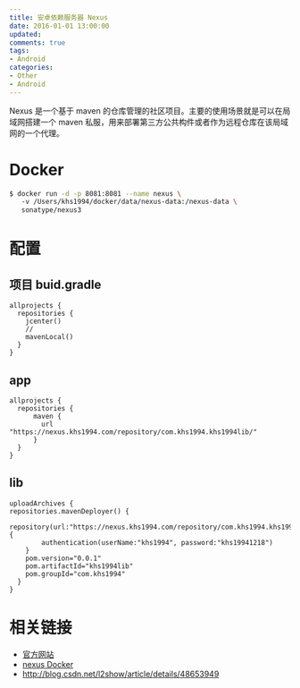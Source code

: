 ```yaml
---
title: 安卓依赖服务器 Nexus
date: 2016-01-01 13:00:00
updated:
comments: true
tags:
- Android
categories:
- Other
- Android
---
```


Nexus 是一个基于 maven 的仓库管理的社区项目。主要的使用场景就是可以在局域网搭建一个 maven 私服，用来部署第三方公共构件或者作为远程仓库在该局域网的一个代理。

<!--more-->

# Docker

```bash
$ docker run -d -p 8081:8081 --name nexus \                          
   -v /Users/khs1994/docker/data/nexus-data:/nexus-data \
   sonatype/nexus3
```

# 配置

## 项目 buid.gradle

    allprojects {
      repositories {
        jcenter()
        //
        mavenLocal()
      }
    }

## app

    allprojects {
      repositories {
          maven {
            url "https://nexus.khs1994.com/repository/com.khs1994.khs1994lib/"
          }
      }
    }

## lib

    uploadArchives {
    repositories.mavenDeployer() {
        repository(url:"https://nexus.khs1994.com/repository/com.khs1994.khs1994lib/"){
            authentication(userName:"khs1994", password:"khs19941218")
        }
        pom.version="0.0.1"
        pom.artifactId="khs1994lib"
        pom.groupId="com.khs1994"
      }
    }

# 相关链接

* [官方网站](https://www.sonatype.com/download-oss-sonatype)
* [nexus Docker](https://hub.docker.com/r/sonatype/nexus3/)
* http://blog.csdn.net/l2show/article/details/48653949  
